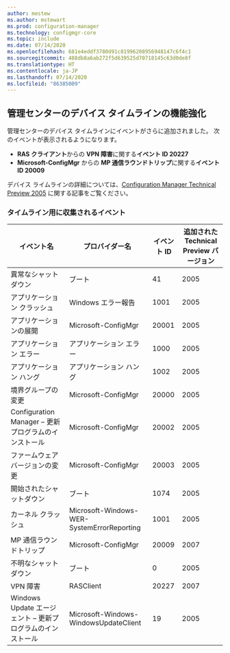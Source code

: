```yaml
---
author: mestew
ms.author: mstewart
ms.prod: configuration-manager
ms.technology: configmgr-core
ms.topic: include
ms.date: 07/14/2020
ms.openlocfilehash: 681e4eddf3780d91c81996208956948147c6f4c1
ms.sourcegitcommit: 488db8a6ab272f5d639525d70718145c63d0de8f
ms.translationtype: HT
ms.contentlocale: ja-JP
ms.lasthandoff: 07/14/2020
ms.locfileid: "86385009"
---
```

## <a name="improvements-to-device-timeline-in-the-admin-center"></a><a name="bkmk_timeline"></a> 管理センターのデバイス タイムラインの機能強化
<!--7141381-->

管理センターのデバイス タイムラインにイベントがさらに追加されました。 次のイベントが表示されるようになります。

- **RAS クライアント**からの **VPN 障害**に関する**イベント ID 20227**
- **Microsoft-ConfigMgr** からの **MP 通信ラウンドトリップ**に関する**イベント ID 20009**

デバイス ライムラインの詳細については、[Configuration Manager Technical Preview 2005](../../technical-preview-2005.md#bkmk_timeline) に関する記事をご覧ください。  

### <a name="collected-events-for-the-timeline"></a>タイムライン用に収集されるイベント

|イベント名|プロバイダー名|イベント ID|追加された Technical Preview バージョン|
|---|---|---|---|
|異常なシャットダウン|ブート|41|2005|
|アプリケーション クラッシュ|Windows エラー報告|1001|2005|
|アプリケーションの展開|Microsoft-ConfigMgr|20001|2005|
|アプリケーション エラー|アプリケーション エラー|1000|2005|
|アプリケーション ハング|アプリケーション ハング|1002|2005|
|境界グループの変更|Microsoft-ConfigMgr|20000|2005|
|Configuration Manager – 更新プログラムのインストール|Microsoft-ConfigMgr|20002|2005|
|ファームウェア バージョンの変更|Microsoft-ConfigMgr|20003|2005|
|開始されたシャットダウン|ブート|1074|2005|
|カーネル クラッシュ|Microsoft-Windows-WER-SystemErrorReporting|1001|2005|
|MP 通信ラウンドトリップ|Microsoft-ConfigMgr|20009|2007|
|不明なシャットダウン|ブート|0|2005|
|VPN 障害|RASClient|20227|2007|
|Windows Update エージェント – 更新プログラムのインストール|Microsoft-Windows-WindowsUpdateClient|19|2005|
